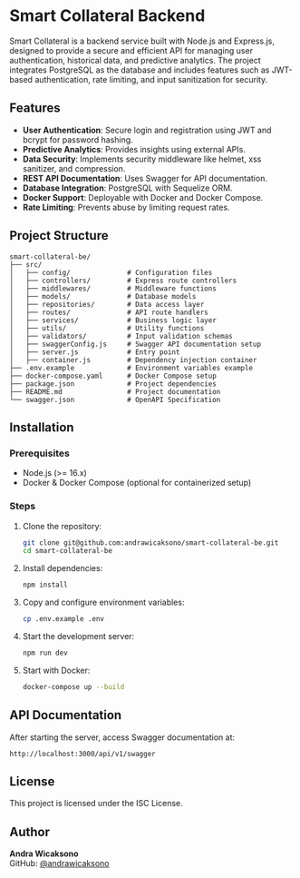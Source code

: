 # Smart Collateral Backend

Smart Collateral is a backend service built with Node.js and Express.js, designed to provide a secure and efficient API for managing user authentication, historical data, and predictive analytics. The project integrates PostgreSQL as the database and includes features such as JWT-based authentication, rate limiting, and input sanitization for security.

## Features

- **User Authentication**: Secure login and registration using JWT and bcrypt for password hashing.
- **Predictive Analytics**: Provides insights using external APIs.
- **Data Security**: Implements security middleware like helmet, xss sanitizer, and compression.
- **REST API Documentation**: Uses Swagger for API documentation.
- **Database Integration**: PostgreSQL with Sequelize ORM.
- **Docker Support**: Deployable with Docker and Docker Compose.
- **Rate Limiting**: Prevents abuse by limiting request rates.

## Project Structure

```
smart-collateral-be/
├── src/
│   ├── config/              # Configuration files
│   ├── controllers/         # Express route controllers
│   ├── middlewares/         # Middleware functions
│   ├── models/              # Database models
│   ├── repositories/        # Data access layer
│   ├── routes/              # API route handlers
│   ├── services/            # Business logic layer
│   ├── utils/               # Utility functions
│   ├── validators/          # Input validation schemas
│   ├── swaggerConfig.js     # Swagger API documentation setup
│   ├── server.js            # Entry point
│   ├── container.js         # Dependency injection container
├── .env.example             # Environment variables example
├── docker-compose.yaml      # Docker Compose setup
├── package.json             # Project dependencies
├── README.md                # Project documentation
└── swagger.json             # OpenAPI Specification
```

## Installation

### Prerequisites

- Node.js (>= 16.x)
- Docker & Docker Compose (optional for containerized setup)

### Steps

1. Clone the repository:
   ```sh
   git clone git@github.com:andrawicaksono/smart-collateral-be.git
   cd smart-collateral-be
   ```
2. Install dependencies:
   ```sh
   npm install
   ```
3. Copy and configure environment variables:
   ```sh
   cp .env.example .env
   ```
4. Start the development server:
   ```sh
   npm run dev
   ```
5. Start with Docker:
   ```sh
   docker-compose up --build
   ```

## API Documentation

After starting the server, access Swagger documentation at:

```
http://localhost:3000/api/v1/swagger
```

## License

This project is licensed under the ISC License.

## Author

**Andra Wicaksono**  
GitHub: [@andrawicaksono](https://github.com/andrawicaksono)

